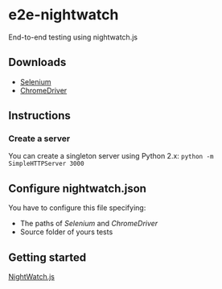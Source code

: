 # e2e-nightwatch
End-to-end testing using nightwatch.js

## Downloads
- [Selenium](http://selenium-release.storage.googleapis.com/index.html)
- [ChromeDriver](https://sites.google.com/a/chromium.org/chromedriver/downloads)

## Instructions

### Create a server
You can create a singleton server using Python 2.x:
`python -m SimpleHTTPServer 3000`

## Configure nightwatch.json
You have to configure this file specifying:
- The paths of *Selenium* and *ChromeDriver*
- Source folder of yours tests

## Getting started
[NightWatch.js](http://nightwatchjs.org/guide#installation)
